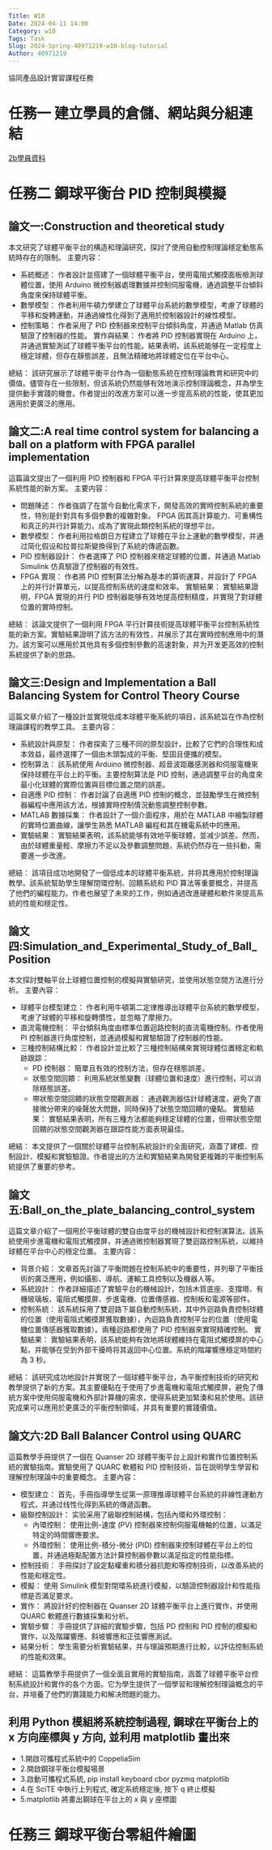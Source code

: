```yaml
---
Title: W10 
Date: 2024-04-11 14:00
Category: w10 
Tags: Task
Slug: 2024-Spring-40971219-w10-blog-tutorial
Author: 40971219
---
```


協同產品設計實習課程任務

<!-- PELICAN_END_SUMMARY -->

# 任務一 建立學員的倉儲、網站與分組連結

 [2b學員資料](https://40971219.github.io/cd2024/content/Brython.html)

# 任務二 鋼球平衡台 PID 控制與模擬

## 論文一:Construction and theoretical study 
 本文研究了球體平衡平台的構造和理論研究，探討了使用自動控制理論穩定動態系統時存在的限制。
 主要内容：
 - 系統概述： 作者設計並搭建了一個球體平衡平台，使用電阻式觸摸面板檢測球體位置，使用 Arduino 微控制器處理數據并控制伺服電機，通過調整平台傾斜角度來保持球體平衡。
 - 數學模型： 作者利用牛頓力學建立了球體平台系統的數學模型，考慮了球體的平移和旋轉運動，并通過線性化得到了適用於控制器設計的線性模型。
 - 控制策略： 作者采用了 PID 控制器來控制平台傾斜角度，并通過 Matlab 仿真驗證了控制器的性能。
實作與結果： 作者將 PID 控制器實現在 Arduino 上，并通過實驗測試了球體平衡平台的性能。結果表明，該系統能够在一定程度上穩定球體，但存在靜態誤差，且無法精確地將球體定位在平台中心。

總結：
該研究展示了球體平衡平台作為一個動態系統在控制理論教育和研究中的價值。儘管存在一些限制，但该系統仍然能够有效地演示控制理論概念，并為學生提供動手實踐的機會。作者提出的改進方案可以進一步提高系統的性能，使其更加適用於更廣泛的應用。

## 論文二:A real time control system for balancing a ball on a platform with FPGA parallel implementation

這篇論文提出了一個利用 PID 控制器和 FPGA 平行計算來提高球體平衡平台控制系統性能的新方案。
主要内容：
- 問題陳述： 作者強調了在當今自動化需求下，開發高效的實時控制系統的重要性，特別是針對具有多個參數的複雜對象。 FPGA 因其高計算能力、可重構性和真正的并行計算能力，成為了實現此類控制系統的理想平台。
- 數學模型： 作者利用拉格朗日方程建立了球體在平台上運動的數學模型，并通过简化假设和拉普拉斯變換得到了系統的傳遞函數。
- PID 控制器設計： 作者選擇了 PID 控制器來穩定球體的位置，并通過 Matlab Simulink 仿真驗證了控制器的有效性。
- FPGA 實現： 作者將 PID 控制算法分解為基本的算術運算，并設計了 FPGA 上的并行計算單元，以提高控制系统的速度和效率。
實驗結果： 實驗結果證明，FPGA 實現的并行 PID 控制器能够有效地提高控制精度，并實現了對球體位置的實時控制。

總結：
該論文提供了一個利用 FPGA 平行計算技術提高球體平衡平台控制系統性能的新方案。實驗結果證明了該方法的有效性，并展示了其在實時控制應用中的潛力。該方案可以應用於其他具有多個控制參數的高速對象，并为开发更高效的控制系統提供了新的思路。

## 論文三:Design and Implementation a Ball Balancing System for Control Theory Course

這篇文章介紹了一種設計並實現低成本球體平衡系統的項目，該系統旨在作為控制理論課程的教學工具。
主要内容：
- 系統設計與原型： 作者探索了三種不同的原型設計，比較了它們的合理性和成本效益，最终選擇了一個由木頭製成的平衡、堅固且便攜的模型。
- 控制算法： 該系統使用 Arduino 微控制器、超音波距離感測器和伺服電機來保持球體在平台上的平衡。主要控制算法是 PID 控制，通過調整平台的角度來最小化球體的實際位置與目標位置之間的誤差。
- 自適應 PID 控制： 作者討論了自適應 PID 控制的概念，並鼓勵學生在微控制器編程中應用該方法，根據實時控制情況動態調整控制參數。
- MATLAB 數據採集： 作者設計了一個介面程序，用於在 MATLAB 中繪製球體的實時位置曲線，讓學生熟悉 MATLAB 編程和其在機電系統中的應用。
- 實驗結果： 實驗結果表明，該系統能够有效地平衡球體，並减少誤差。然而，由於球體重量輕、摩擦力不足以及參數調整問題，系統仍然存在一些抖動，需要進一步改進。

總結：
該項目成功地開發了一個低成本的球體平衡系統，并将其應用於控制理論教學。該系統幫助學生理解閉環控制、回饋系統和 PID 算法等重要概念，并提高了他們的編程能力。作者也展望了未來的工作，例如通過改進硬體和軟件來提高系統的性能和穩定性。

## 論文四:Simulation_and_Experimental_Study_of_Ball_Position

本文探討雙軸平台上球體位置控制的模擬與實驗研究，並使用狀態空間方法進行分析。
主要內容：
- 球體平台模型建立： 作者利用牛頓第二定律推導出球體平台系統的數學模型，考慮了球體的平移和旋轉慣性，並忽略了摩擦力。
- 直流電機控制： 平台傾斜角度由標準位置迴路控制的直流電機控制。作者使用 PI 控制器進行角度控制，並通過模擬和實驗驗證了控制器的性能。
- 三種控制結構比較： 作者設計並比較了三種控制結構來實現球體位置穩定和軌跡跟踪：
  - PD 控制器： 簡單且有效的控制方法，但存在穩態誤差。
  - 狀態空間回饋： 利用系統狀態變數（球體位置和速度）進行控制，可以消除穩態誤差。
  - 帶狀態空間回饋的狀態空間觀測器： 通過觀測器估計球體速度，避免了直接微分帶來的噪聲放大問題，同時保持了狀態空間回饋的優點。
實驗結果： 實驗結果表明，所有三種方法都能夠穩定球體的位置，但帶狀態空間回饋的狀態空間觀測器在跟踪性能方面表現最佳。

總結：
本文提供了一個關於球體平台控制系統設計的全面研究，涵蓋了建模、控制設計、模擬和實驗驗證。作者提出的方法和實驗結果為開發更複雜的平衡控制系統提供了重要的參考。

## 論文五:Ball_on_the_plate_balancing_control_system

這篇文章介紹了一個用於平衡球體的雙自由度平台的機械設計和控制演算法。該系統使用步進電機和電阻式觸摸屏，并通過微控制器實現了雙迴路控制系統，以維持球體在平台中心的穩定位置。
主要内容：
- 背景介紹： 文章首先討論了平衡問題在控制系統中的重要性，并列舉了平衡技術的廣泛應用，例如攝影、導航、運輸工具控制以及機器人等。
- 系統設計： 作者詳細描述了實驗平台的機械設計，包括木質底座、支撐塔、有機玻璃板、電阻式觸摸屏、步進電機、位置傳感器、控制板和電源等部件。
- 控制系統： 該系統採用了雙迴路下屬自動控制系統，其中外迴路負責控制球體的位置（使用電阻式觸摸屏獲取數據），內迴路負責控制平台的位置（使用電機位置傳感器獲取數據）。兩種迴路都使用了 PID 控制器來實現精確控制。
實驗結果： 實驗結果表明，該系統能夠有效地將球體維持在電阻式觸摸屏的中心點，并能够在受到外部干擾時将其返回中心位置。系統的階躍響應穩定時間約為 3 秒。

總結：
該研究成功地設計并實現了一個球體平衡平台，為平衡控制技術的研究和教學提供了新的方案。其主要優點在于使用了步進電機和電阻式觸摸屏，避免了傳統方案中使用伺服電機和外部計算機的需求，使得系統更加緊湊和易於使用。該研究成果可以應用於更廣泛的平衡控制領域，并具有重要的實踐價值。

## 論文六:2D Ball Balancer Control using QUARC

這篇教學手冊提供了一個在 Quanser 2D 球體平衡平台上設計和實作位置控制系統的實驗指南。實驗使用了 QUARC 軟體和 PID 控制技術，旨在説明學生學習和理解控制理論中的重要概念。
主要內容：
- 模型建立： 首先，手冊指導學生從第一原理推導球體平台系統的非線性運動方程式，并通过线性化得到系統的傳遞函數。
- 級聯控制設計： 实验采用了級聯控制結構，包括內環和外環控制：
  - 內環控制： 使用比例-速度 (PV) 控制器來控制伺服電機軸的位置，以滿足特定的時間響應要求。
  - 外環控制： 使用比例-積分-微分 (PID) 控制器來控制球體在平台上的位置，并通過極點配置方法計算控制器參數以滿足指定的性能指標。
- 控制技術： 手冊探討了設定點權重和積分器抗飽和等控制技術，以改善系統的性能和穩定性。
- 模擬： 使用 Simulink 模型對閉環系統進行模擬，以驗證控制器設計和性能指標是否滿足要求。
- 實作： 將設計好的控制器在 Quanser 2D 球體平衡平台上進行實作，并使用 QUARC 軟體進行數據採集和分析。
- 實驗步驟： 手冊提供了詳細的實驗步驟，包括 PD 控制和 PID 控制的模擬和實作，以及階躍響應、斜坡響應和正弦響應測試。
- 結果分析： 學生需要分析實驗結果，并与理論預期進行比較，以評估控制系統的性能和效果。

總結：
這篇教學手冊提供了一個全面且實用的實驗指南，涵蓋了球體平衡平台控制系統設計和實作的各个方面。它为學生提供了一個學習和理解控制理論概念的平台，并培養了他們的實踐能力和解决問題的能力。

## 利用 Python 模組將系統控制過程, 鋼球在平衡台上的 x 方向座標與 y 方向, 並利用 matplotlib 畫出來
 
 - 1.開啟可攜程式系統中的 CoppeliaSim
 - 2.開啟鋼球平衡台模擬場景
 - 3.啟動可攜程式系統, pip install keyboard cbor pyzmq matplotlib
 - 4.在 SciTE 中執行上列程式, 確定系統穩定後, 按下 q 終止模擬
 - 5.matplotlib 將畫出鋼球在平台上的 x 與 y 座標圖

# 任務三 鋼球平衡台零組件繪圖


 